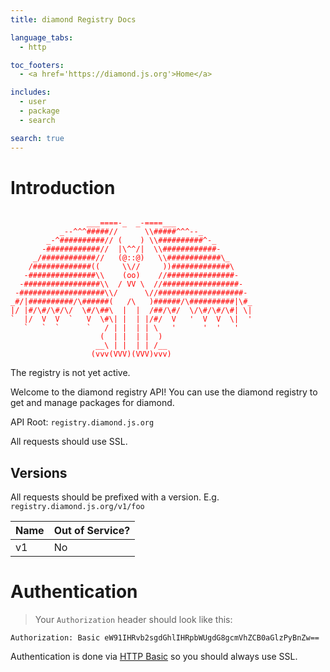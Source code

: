 ```yaml
---
title: diamond Registry Docs

language_tabs:
  - http

toc_footers:
  - <a href='https://diamond.js.org'>Home</a>

includes:
  - user
  - package
  - search

search: true
---
```


# Introduction

<pre class="highlight plaintext"><code style="color: red;">
                 ___====-_  _-====___
           _--^^^#####//      \\#####^^^--_
        _-^##########// (    ) \\##########^-_
       -############//  |\^^/|  \\############-
     _/############//   (@::@)   \\############\_
    /#############((     \\//     ))#############\
   -###############\\    (oo)    //###############-
  -#################\\  / VV \  //#################-
 -###################\\/      \//###################-
_#/|##########/\######(   /\   )######/\##########|\#_
|/ |#/\#/\#/\/  \#/\##\  |  |  /##/\#/  \/\#/\#/\#| \|
`  |/  V  V  `   V  \#\| |  | |/#/  V   '  V  V  \|  '
   `   `  `      `   / | |  | | \   '      '  '   '
                    (  | |  | |  )
                   __\ | |  | | /__
                  (vvv(VVV)(VVV)vvv)
</code></pre>

<aside class="warning">The registry is not yet active.</aside>

Welcome to the diamond registry API! You can use the diamond registry to get and manage packages for diamond.

API Root: `registry.diamond.js.org`

All requests should use SSL.

## Versions

All requests should be prefixed with a version. E.g. `registry.diamond.js.org/v1/foo`

| Name | Out of Service? |
|------|-----------------|
| v1 | No |

# Authentication

> Your `Authorization` header should look like this:

```text
Authorization: Basic eW91IHRvb2sgdGhlIHRpbWUgdG8gcmVhZCB0aGlzPyBnZw==
```

Authentication is done via [HTTP Basic](https://developer.mozilla.org/en-US/docs/Web/HTTP/Authentication#Basic_authentication_scheme) so you should always use SSL.

